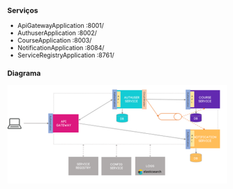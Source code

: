### Serviços
- ApiGatewayApplication :8001/
- AuthuserApplication :8002/
- CourseApplication :8003/
- NotificationApplication :8084/
- ServiceRegistryApplication :8761/

### Diagrama
![Diagram](./course/img.png)